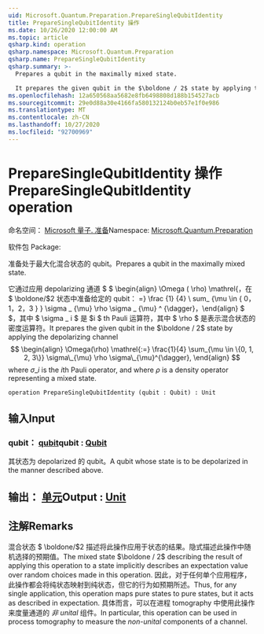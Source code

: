 ```yaml
---
uid: Microsoft.Quantum.Preparation.PrepareSingleQubitIdentity
title: PrepareSingleQubitIdentity 操作
ms.date: 10/26/2020 12:00:00 AM
ms.topic: article
qsharp.kind: operation
qsharp.namespace: Microsoft.Quantum.Preparation
qsharp.name: PrepareSingleQubitIdentity
qsharp.summary: >-
  Prepares a qubit in the maximally mixed state.

  It prepares the given qubit in the $\boldone / 2$ state by applying the depolarizing channel $$ \begin{align} \Omega(\rho) \mathrel{:=} \frac{1}{4} \sum_{\mu \in \{0, 1, 2, 3\}} \sigma\_{\mu} \rho \sigma\_{\mu}^{\dagger}, \end{align} $$ where $\sigma\_i$ is the $i$th Pauli operator, and where $\rho$ is a density operator representing a mixed state.
ms.openlocfilehash: 12a650568aa5682e8fb6498808d188b154527acb
ms.sourcegitcommit: 29e0d88a30e4166fa580132124b0eb57e1f0e986
ms.translationtype: MT
ms.contentlocale: zh-CN
ms.lasthandoff: 10/27/2020
ms.locfileid: "92700969"
---
```

# <a name="preparesinglequbitidentity-operation"></a><span data-ttu-id="438c6-102">PrepareSingleQubitIdentity 操作</span><span class="sxs-lookup"><span data-stu-id="438c6-102">PrepareSingleQubitIdentity operation</span></span>

<span data-ttu-id="438c6-103">命名空间： [Microsoft 量子. 准备](xref:Microsoft.Quantum.Preparation)</span><span class="sxs-lookup"><span data-stu-id="438c6-103">Namespace: [Microsoft.Quantum.Preparation](xref:Microsoft.Quantum.Preparation)</span></span>

<span data-ttu-id="438c6-104">软件包 [](https://nuget.org/packages/)</span><span class="sxs-lookup"><span data-stu-id="438c6-104">Package: [](https://nuget.org/packages/)</span></span>


<span data-ttu-id="438c6-105">准备处于最大化混合状态的 qubit。</span><span class="sxs-lookup"><span data-stu-id="438c6-105">Prepares a qubit in the maximally mixed state.</span></span>

<span data-ttu-id="438c6-106">它通过应用 depolarizing 通道 $ $ \begin{align} \Omega ( \rho) \mathrel{，在 $ \boldone/$2 状态中准备给定的 qubit： =} \frac {1} {4} \ sum_ {\mu \in \{ 0，1，2，3 \} } \sigma \_ {\mu} \rho \sigma \_ {\mu} ^ {\dagger}，\end{align} $ $，其中 $ \sigma \_ i $ 是 $i $ th Pauli 运算符，其中 $ \rho $ 是表示混合状态的密度运算符。</span><span class="sxs-lookup"><span data-stu-id="438c6-106">It prepares the given qubit in the $\boldone / 2$ state by applying the depolarizing channel $$ \begin{align} \Omega(\rho) \mathrel{:=} \frac{1}{4} \sum_{\mu \in \{0, 1, 2, 3\}} \sigma\_{\mu} \rho \sigma\_{\mu}^{\dagger}, \end{align} $$ where $\sigma\_i$ is the $i$th Pauli operator, and where $\rho$ is a density operator representing a mixed state.</span></span>

```qsharp
operation PrepareSingleQubitIdentity (qubit : Qubit) : Unit
```


## <a name="input"></a><span data-ttu-id="438c6-107">输入</span><span class="sxs-lookup"><span data-stu-id="438c6-107">Input</span></span>

### <a name="qubit--qubit"></a><span data-ttu-id="438c6-108">qubit： [qubit](xref:microsoft.quantum.lang-ref.qubit)</span><span class="sxs-lookup"><span data-stu-id="438c6-108">qubit : [Qubit](xref:microsoft.quantum.lang-ref.qubit)</span></span>

<span data-ttu-id="438c6-109">其状态为 depolarized 的 qubit。</span><span class="sxs-lookup"><span data-stu-id="438c6-109">A qubit whose state is to be depolarized in the manner described above.</span></span>



## <a name="output--unit"></a><span data-ttu-id="438c6-110">输出： [单元](xref:microsoft.quantum.lang-ref.unit)</span><span class="sxs-lookup"><span data-stu-id="438c6-110">Output : [Unit](xref:microsoft.quantum.lang-ref.unit)</span></span>



## <a name="remarks"></a><span data-ttu-id="438c6-111">注解</span><span class="sxs-lookup"><span data-stu-id="438c6-111">Remarks</span></span>

<span data-ttu-id="438c6-112">混合状态 $ \boldone/$2 描述将此操作应用于状态的结果。隐式描述此操作中随机选择的预期值。</span><span class="sxs-lookup"><span data-stu-id="438c6-112">The mixed state $\boldone / 2$ describing the result of applying this operation to a state implicitly describes an expectation value over random choices made in this operation.</span></span>
<span data-ttu-id="438c6-113">因此，对于任何单个应用程序，此操作都会将纯状态映射到纯状态，但它的行为如预期所述。</span><span class="sxs-lookup"><span data-stu-id="438c6-113">Thus, for any single application, this operation maps pure states to pure states, but it acts as described in expectation.</span></span>
<span data-ttu-id="438c6-114">具体而言，可以在进程 tomography 中使用此操作来度量通道的 *非 unital* 组件。</span><span class="sxs-lookup"><span data-stu-id="438c6-114">In particular, this operation can be used in process tomography to measure the *non-unital* components of a channel.</span></span>